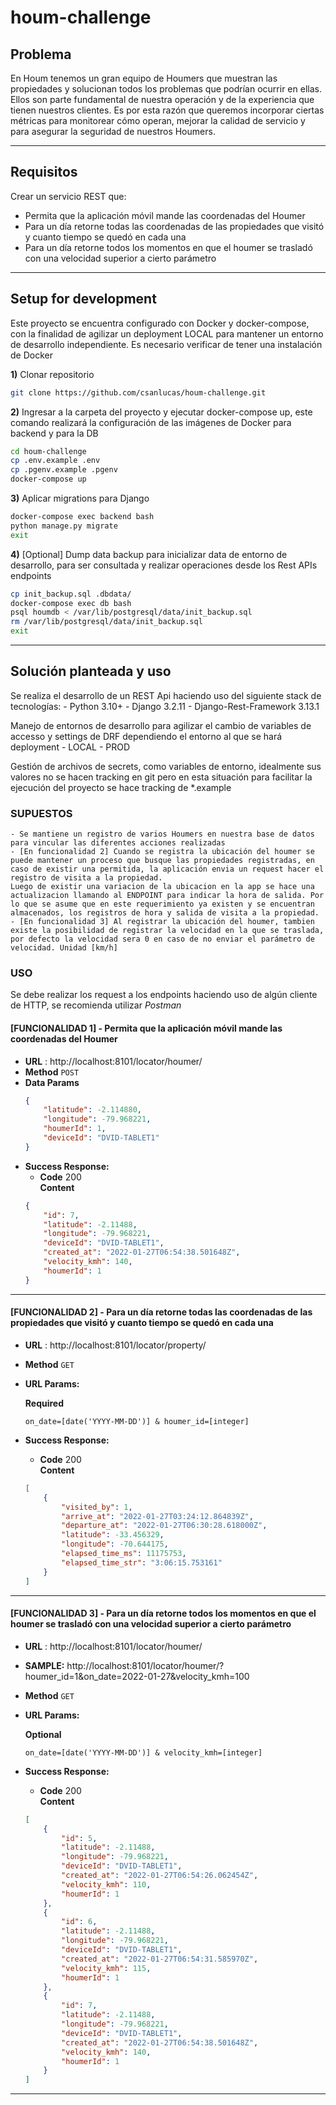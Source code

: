 # houm-challenge

## Problema

En Houm tenemos un gran equipo de Houmers que muestran las propiedades y solucionan todos los problemas que podrían ocurrir en ellas. Ellos son parte fundamental de nuestra operación y de la experiencia que tienen nuestros clientes. Es por esta razón que queremos incorporar ciertas métricas para monitorear cómo operan, mejorar la calidad de servicio y para asegurar la seguridad de nuestros Houmers.

---

## Requisitos
Crear un servicio REST que:

- Permita que la aplicación móvil mande las coordenadas del Houmer
- Para un día retorne todas las coordenadas de las propiedades que visitó y cuanto tiempo se quedó en cada una
- Para un día retorne todos los momentos en que el houmer se trasladó con una velocidad superior a cierto parámetro

---

## Setup for development

Este proyecto se encuentra configurado con Docker y docker-compose, con la finalidad de agilizar un deployment LOCAL para mantener un entorno de desarrollo independiente. Es necesario verificar de tener una instalación de Docker

**1)** Clonar repositorio
```sh
git clone https://github.com/csanlucas/houm-challenge.git
```
**2)** Ingresar a la carpeta del proyecto y ejecutar docker-compose up, este comando realizará la configuración de las imágenes de Docker para backend y para la DB
```sh
cd houm-challenge
cp .env.example .env
cp .pgenv.example .pgenv
docker-compose up
```
**3)** Aplicar migrations para Django
```sh
docker-compose exec backend bash
python manage.py migrate
exit
```
**4)** [Optional] Dump data backup para inicializar data de entorno de desarrollo, para ser consultada y realizar operaciones desde los Rest APIs endpoints
```sh
cp init_backup.sql .dbdata/
docker-compose exec db bash
psql houmdb < /var/lib/postgresql/data/init_backup.sql
rm /var/lib/postgresql/data/init_backup.sql
exit
```

---

## Solución planteada y uso
Se realiza el desarrollo de un REST Api haciendo uso del siguiente stack de tecnologías:
    - Python 3.10+
    - Django 3.2.11
    - Django-Rest-Framework 3.13.1

Manejo de entornos de desarrollo para agilizar el cambio de variables de accesso y settings de DRF dependiendo el entorno al que
se hará deployment
    - LOCAL
    - PROD

Gestión de archivos de secrets, como variables de entorno, idealmente sus valores no se hacen tracking en git pero en esta situación
para facilitar la ejecución del proyecto se hace tracking de *.example

### **SUPUESTOS**
    - Se mantiene un registro de varios Houmers en nuestra base de datos para vincular las diferentes acciones realizadas
    - [En funcionalidad 2] Cuando se registra la ubicación del houmer se puede mantener un proceso que busque las propiedades registradas, en caso de existir una permitida, la aplicación envia un request hacer el registro de visita a la propiedad.
    Luego de existir una variacion de la ubicacion en la app se hace una actualizacion llamando al ENDPOINT para indicar la hora de salida. Por lo que se asume que en este requerimiento ya existen y se encuentran almacenados, los registros de hora y salida de visita a la propiedad.
    - [En funcionalidad 3] Al registrar la ubicación del houmer, tambien existe la posibilidad de registrar la velocidad en la que se traslada, por defecto la velocidad sera 0 en caso de no enviar el parámetro de velocidad. Unidad [km/h]

### **USO**
Se debe realizar los request a los endpoints haciendo uso de algún cliente de HTTP, se recomienda utilizar *Postman*

#### [FUNCIONALIDAD 1] - Permita que la aplicación móvil mande las coordenadas del Houmer
* **URL** : http://localhost:8101/locator/houmer/
* **Method** `POST`
* **Data Params**
    ```json
    {
        "latitude": -2.114880,
        "longitude": -79.968221,
        "houmerId": 1,
        "deviceId": "DVID-TABLET1"
    }
    ```
* **Success Response:**
    * **Code** 200 <br/>
    **Content** 
    ```json
    {
        "id": 7,
        "latitude": -2.11488,
        "longitude": -79.968221,
        "deviceId": "DVID-TABLET1",
        "created_at": "2022-01-27T06:54:38.501648Z",
        "velocity_kmh": 140,
        "houmerId": 1
    }
    ```
---
#### [FUNCIONALIDAD 2] - Para un día retorne todas las coordenadas de las propiedades que visitó y cuanto tiempo se quedó en cada una
* **URL** : http://localhost:8101/locator/property/
* **Method** `GET`
* **URL Params:**

  **Required**
  
  `on_date=[date('YYYY-MM-DD')] & houmer_id=[integer]`

* **Success Response:**
    * **Code** 200 <br/>
    **Content** 
    ```json
    [
        {
            "visited_by": 1,
            "arrive_at": "2022-01-27T03:24:12.864839Z",
            "departure_at": "2022-01-27T06:30:28.618000Z",
            "latitude": -33.456329,
            "longitude": -70.644175,
            "elapsed_time_ms": 11175753,
            "elapsed_time_str": "3:06:15.753161"
        }
    ]
    ```
---
#### [FUNCIONALIDAD 3] - Para un día retorne todos los momentos en que el houmer se trasladó con una velocidad superior a cierto parámetro
* **URL** : http://localhost:8101/locator/houmer/
* **SAMPLE:** http://localhost:8101/locator/houmer/?houmer_id=1&on_date=2022-01-27&velocity_kmh=100
* **Method** `GET`
* **URL Params:**

  **Optional**
  
  `on_date=[date('YYYY-MM-DD')] & velocity_kmh=[integer]`

* **Success Response:**
    * **Code** 200 <br/>
    **Content** 
    ```json
    [
        {
            "id": 5,
            "latitude": -2.11488,
            "longitude": -79.968221,
            "deviceId": "DVID-TABLET1",
            "created_at": "2022-01-27T06:54:26.062454Z",
            "velocity_kmh": 110,
            "houmerId": 1
        },
        {
            "id": 6,
            "latitude": -2.11488,
            "longitude": -79.968221,
            "deviceId": "DVID-TABLET1",
            "created_at": "2022-01-27T06:54:31.585970Z",
            "velocity_kmh": 115,
            "houmerId": 1
        },
        {
            "id": 7,
            "latitude": -2.11488,
            "longitude": -79.968221,
            "deviceId": "DVID-TABLET1",
            "created_at": "2022-01-27T06:54:38.501648Z",
            "velocity_kmh": 140,
            "houmerId": 1
        }
    ]
    ```
---
